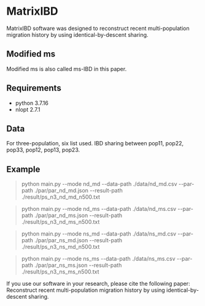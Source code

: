 # MatrixIBD
MatrixIBD software was designed to reconstruct recent multi-population migration history by using identical-by-descent sharing.
## Modified ms
Modified ms is also called ms-IBD in this paper.
## Requirements
- python 3.7.16
- nlopt 2.7.1

## Data
For three-population, six list used. IBD sharing between pop11, pop22, pop33, pop12, pop13, pop23. 

## Example

> python main.py --mode nd_md --data-path ./data/nd_md.csv --par-path  ./par/par_nd_md.json --result-path ./result/ps_n3_nd_md_n500.txt


> python main.py --mode nd_ms --data-path ./data/nd_ms.csv --par-path  ./par/par_nd_ms.json --result-path ./result/ps_n3_nd_ms_n500.txt


> python main.py --mode ns_md --data-path ./data/ns_md.csv --par-path  ./par/par_ns_md.json --result-path ./result/ps_n3_ns_md_n500.txt


> python main.py --mode ns_ms --data-path ./data/ns_ms.csv --par-path  ./par/par_ns_ms.json --result-path ./result/ps_n3_ns_ms_n500.txt

If you use our software in your research, please cite the following paper:
Reconstruct recent multi-population migration history by using identical-by-descent sharing.
